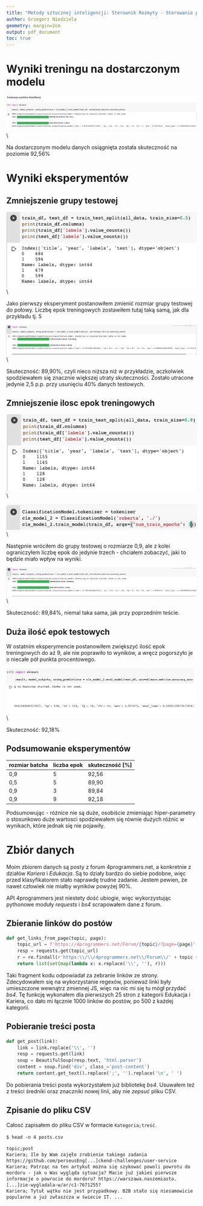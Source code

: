 ```yaml
---
title: "Metody sztucznej inteligencji: Sterownik Rozmyty - Sterowanie przydzielaniem głosu w wideokonferencjach"
author: Grzegorz Niedziela
geometry: margin=2cm
output: pdf_document
toc: true
---
```


# Wyniki treningu na dostarczonym modelu


![](img/1.png)\

Na dostarczonym modelu danych osiągnięta została skuteczność na poziomie 92,56%

# Wyniki eksperymentów

## Zmniejszenie grupy testowej

![](img/3.png)\

Jako pierwszy eksperyment postanowiłem zmienić rozmiar grupy testowej do połowy. Liczbę epok treningowych zostawiłem tutaj taką samą, jak dla przykładu tj. 5

![](img/4.png)\

Skuteczność: 89,90%, czyli nieco niższa niż w przykładzie, aczkolwiek spodziewałem się znacznie większej utraty skuteczności. Zostało utracone jedynie 2,5 p.p. przy usunięciu 40% danych testowych.

## Zmniejszenie ilosc epok treningowych

![](img/5.png)\

![](img/6.png)\

Następnie wróciłem do grupy testowej o rozmiarze 0,9, ale z kolei ograniczyłem liczbę epok do jedynie trzech - chciałem zobaczyć, jaki to będzie miało wpływ na wyniki.

![](img/7.png)\

Skuteczność: 89,84%, niemal taka sama, jak przy poprzednim teście. 

## Duża ilość epok testowych 

W ostatnim eksperymencie postanowiłem zwiększyć ilość epok treningowych do aż 9, ale nie poprawiło to wyników, a wręcz pogorszyło je o niecałe pół punkta procentowego.

![](img/8.png)\

Skuteczność: 92,18%

## Podsumowanie eksperymentów

rozmiar batcha | liczba epok | skuteczność [%]
-- | -- | --
0,9 | 5 | 92,56
0,5 | 5 | 89,90
0,9 | 3 | 89,84
0,9 | 9 | 92,18

Podsumowując - różnice nie są duże, osobiście zmieniając hiper-parametry o stosunkowo duże wartosci spodziewałem się równie dużych różnic w wynikach, które jednak się nie pojawiły. 

# Zbiór danych

Moim zbiorem danych są posty z forum 4programmers.net, a konkretnie z działów *Kariera* i *Edukacja*. Są to działy bardzo do siebie podobne, więc przed klasyfikatorem stało naprawdę trudne zadanie. Jestem pewien, że nawet człowiek nie miałby wyników powyżej 90%.

API 4programmers jest niestety dość ubiogie, więc wykorzystując pythonowe moduły *requests* i *bs4* scrapowałem dane z forum.

## Zbieranie linków do postów

```python
def get_links_from_page(topic, page):
    topic_url = f'https://4programmers.net/Forum/{topic}/?page={page}'
    resp = requests.get(topic_url)
    r = re.findall(r'https:\\/\\/4programmers.net\\/Forum\\/' + topic + r'\\/[^"?]*', resp.text)
    return list(set(map(lambda x: x.replace('\\', ''), r)))
```

Taki fragment kodu odpowiadał za zebranie linków ze strony. Zdecydowałem się na wykorzystanie regexów, ponieważ linki były umieszczone wewnątrz zmiennej JS, więc na nic mi się tu mógł przydać *bs4*. Tę funkcję wykonałem dla pierwszych 25 stron z kategorii Edukacja i Kariera, co dało mi łącznie 1000 linków do postów, po 500 z każdej kategorii.


## Pobieranie treści posta

```python
def get_post(link):
    link = link.replace('\\', '')
    resp = requests.get(link)
    soup = BeautifulSoup(resp.text, 'html.parser')
    content = soup.find('div', class_='post-content')
    return content.get_text().replace(';', '').replace('\n', ' ')
```
Do pobierania treści posta wykorzystałem już bibliotekę *bs4*. Usuwałem też z treści średniki oraz znaczniki nowej linii, aby nie *zepsuć* pliku CSV. 


## Zpisanie do pliku CSV

Całosć zapisałem do pliku CSV w formacie `Kategoria;treść`. 


`$ head -n 4 posts.csv`


```
topic;post
Kariera; Ile by Wam zajęło zrobienie takiego zadania https://github.com/perseusEng[...]ckend-challenges/user-service 
Kariera; Patrząc na ten artykuł można się szykować powoli powrotu do mordoru - jak u Was wygląda sytuacja? Macie już jakieś pierwsze informacje o powrocie do mordoru? https://warszawa.naszemiasto.[...]zie-wygladala-w/ar/c1-7671255? 
Kariera; Tytuł wątku nie jest przypadkowy. B2B stało się niesamowicie popularne a już zwłaszcza w świecie IT. ...
```